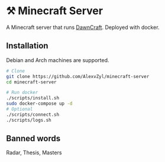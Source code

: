 # ⚒️ Minecraft Server

A Minecraft server that runs [DawnCraft](https://dawncraft.fandom.com/wiki/DawnCraft_Wiki).  Deployed with docker.

## Installation

Debian and Arch machines are supported.

```bash
# Clone
git clone https://github.com/AlexvZyl/minecraft-server
cd minecraft-server

# Run docker
./scripts/install.sh
sudo docker-compose up -d
# Optional
./scripts/connect.sh
./scripts/logs.sh
```

## Banned words

Radar, Thesis, Masters
